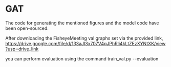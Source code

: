 # GAT

The code for generating the mentioned figures and the model code have been open-sourced. 

After downloading the FisheyeMeeting val graphs set via the provided link, 
https://drive.google.com/file/d/133aJI3x707V4qJPhRli4kLtZEzXYNtXK/view?usp=drive_link

you can perform evaluation using the command train_val.py --evaluation
